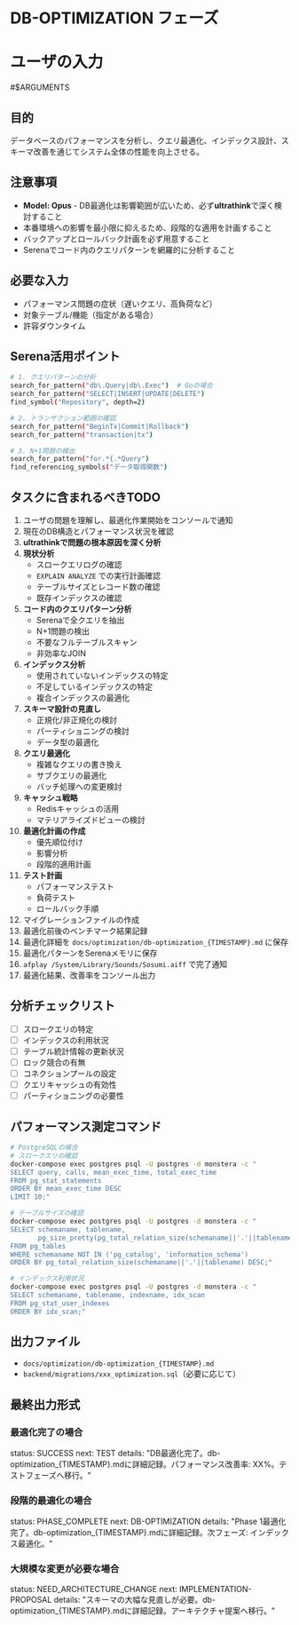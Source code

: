 # DB-OPTIMIZATION フェーズ

# ユーザの入力
#$ARGUMENTS

## 目的
データベースのパフォーマンスを分析し、クエリ最適化、インデックス設計、スキーマ改善を通じてシステム全体の性能を向上させる。

## 注意事項
- **Model: Opus** - DB最適化は影響範囲が広いため、必ず**ultrathink**で深く検討すること
- 本番環境への影響を最小限に抑えるため、段階的な適用を計画すること
- バックアップとロールバック計画を必ず用意すること
- Serenaでコード内のクエリパターンを網羅的に分析すること

## 必要な入力
- パフォーマンス問題の症状（遅いクエリ、高負荷など）
- 対象テーブル/機能（指定がある場合）
- 許容ダウンタイム

## Serena活用ポイント
```bash
# 1. クエリパターンの分析
search_for_pattern("db\.Query|db\.Exec")  # Goの場合
search_for_pattern("SELECT|INSERT|UPDATE|DELETE")
find_symbol("Repository", depth=2)

# 2. トランザクション範囲の確認
search_for_pattern("BeginTx|Commit|Rollback")
search_for_pattern("transaction|tx")

# 3. N+1問題の検出
search_for_pattern("for.*{.*Query")
find_referencing_symbols("データ取得関数")
```

## タスクに含まれるべきTODO
1. ユーザの問題を理解し、最適化作業開始をコンソールで通知
2. 現在のDB構造とパフォーマンス状況を確認
3. **ultrathinkで問題の根本原因を深く分析**
4. **現状分析**
   - スロークエリログの確認
   - `EXPLAIN ANALYZE` での実行計画確認
   - テーブルサイズとレコード数の確認
   - 既存インデックスの確認
5. **コード内のクエリパターン分析**
   - Serenaで全クエリを抽出
   - N+1問題の検出
   - 不要なフルテーブルスキャン
   - 非効率なJOIN
6. **インデックス分析**
   - 使用されていないインデックスの特定
   - 不足しているインデックスの特定
   - 複合インデックスの最適化
7. **スキーマ設計の見直し**
   - 正規化/非正規化の検討
   - パーティショニングの検討
   - データ型の最適化
8. **クエリ最適化**
   - 複雑なクエリの書き換え
   - サブクエリの最適化
   - バッチ処理への変更検討
9. **キャッシュ戦略**
   - Redisキャッシュの活用
   - マテリアライズドビューの検討
10. **最適化計画の作成**
    - 優先順位付け
    - 影響分析
    - 段階的適用計画
11. **テスト計画**
    - パフォーマンステスト
    - 負荷テスト
    - ロールバック手順
12. マイグレーションファイルの作成
13. 最適化前後のベンチマーク結果記録
14. 最適化詳細を `docs/optimization/db-optimization_{TIMESTAMP}.md` に保存
15. 最適化パターンをSerenaメモリに保存
16. `afplay /System/Library/Sounds/Sosumi.aiff` で完了通知
17. 最適化結果、改善率をコンソール出力

## 分析チェックリスト
- [ ] スロークエリの特定
- [ ] インデックスの利用状況
- [ ] テーブル統計情報の更新状況
- [ ] ロック競合の有無
- [ ] コネクションプールの設定
- [ ] クエリキャッシュの有効性
- [ ] パーティショニングの必要性

## パフォーマンス測定コマンド
```bash
# PostgreSQLの場合
# スロークエリの確認
docker-compose exec postgres psql -U postgres -d monstera -c "
SELECT query, calls, mean_exec_time, total_exec_time 
FROM pg_stat_statements 
ORDER BY mean_exec_time DESC 
LIMIT 10;"

# テーブルサイズの確認
docker-compose exec postgres psql -U postgres -d monstera -c "
SELECT schemaname, tablename, 
       pg_size_pretty(pg_total_relation_size(schemaname||'.'||tablename)) as size
FROM pg_tables 
WHERE schemaname NOT IN ('pg_catalog', 'information_schema')
ORDER BY pg_total_relation_size(schemaname||'.'||tablename) DESC;"

# インデックス利用状況
docker-compose exec postgres psql -U postgres -d monstera -c "
SELECT schemaname, tablename, indexname, idx_scan 
FROM pg_stat_user_indexes 
ORDER BY idx_scan;"
```

## 出力ファイル
- `docs/optimization/db-optimization_{TIMESTAMP}.md`
- `backend/migrations/xxx_optimization.sql`（必要に応じて）

## 最終出力形式
### 最適化完了の場合
status: SUCCESS
next: TEST
details: "DB最適化完了。db-optimization_{TIMESTAMP}.mdに詳細記録。パフォーマンス改善率: XX%。テストフェーズへ移行。"

### 段階的最適化の場合
status: PHASE_COMPLETE
next: DB-OPTIMIZATION
details: "Phase 1最適化完了。db-optimization_{TIMESTAMP}.mdに詳細記録。次フェーズ: インデックス最適化。"

### 大規模な変更が必要な場合
status: NEED_ARCHITECTURE_CHANGE
next: IMPLEMENTATION-PROPOSAL
details: "スキーマの大幅な見直しが必要。db-optimization_{TIMESTAMP}.mdに詳細記録。アーキテクチャ提案へ移行。"